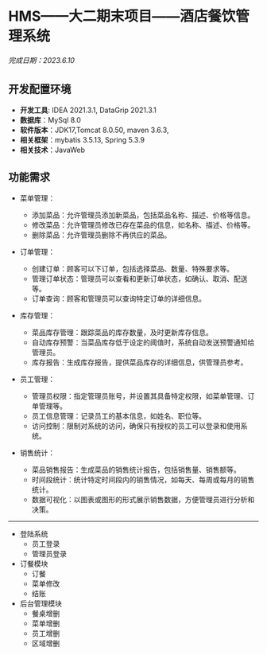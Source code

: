 # HMS——大二期末项目——酒店餐饮管理系统

###### 完成日期：2023.6.10

## 开发配置环境

- **开发工具**: IDEA 2021.3.1, DataGrip 2021.3.1
- **数据库**：MySql 8.0
- **软件版本**：JDK17,Tomcat 8.0.50, maven 3.6.3,
- **相关框架**：mybatis 3.5.13, Spring 5.3.9
- **相关技术**：JavaWeb

## 功能需求

- 菜单管理：
  - 添加菜品：允许管理员添加新菜品，包括菜品名称、描述、价格等信息。
  - 修改菜品：允许管理员修改已存在菜品的信息，如名称、描述、价格等。
  - 删除菜品：允许管理员删除不再供应的菜品。

- 订单管理：
  - 创建订单：顾客可以下订单，包括选择菜品、数量、特殊要求等。
  - 管理订单状态：管理员可以查看和更新订单状态，如确认、取消、配送等。
  - 订单查询：顾客和管理员可以查询特定订单的详细信息。

- 库存管理：
  - 菜品库存管理：跟踪菜品的库存数量，及时更新库存信息。
  - 自动库存预警：当菜品库存低于设定的阈值时，系统自动发送预警通知给管理员。
  - 库存报告：生成库存报告，提供菜品库存的详细信息，供管理员参考。

- 员工管理：
  - 管理员权限：指定管理员账号，并设置其具备特定权限，如菜单管理、订单管理等。
  - 员工信息管理：记录员工的基本信息，如姓名、职位等。
  - 访问控制：限制对系统的访问，确保只有授权的员工可以登录和使用系统。

- 销售统计：
  - 菜品销售报告：生成菜品的销售统计报告，包括销售量、销售额等。
  - 时间段统计：统计特定时间段内的销售情况，如每天、每周或每月的销售统计。
  - 数据可视化：以图表或图形的形式展示销售数据，方便管理员进行分析和决策。

---

- 登陆系统
  - 员工登录
  - 管理员登录
- 订餐模块
  - 订餐
  - 菜单修改
  - 结账
- 后台管理模块
  - 餐桌增删
  - 菜单增删
  - 员工增删
  - 区域增删




